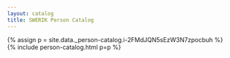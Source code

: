 ```yaml
---
layout: catalog
title: SWERIK Person Catalog
---
```

{% assign p = site.data._person-catalog.i-2FMdJQN5sEzW3N7zpocbuh %}
{% include person-catalog.html p=p %}

